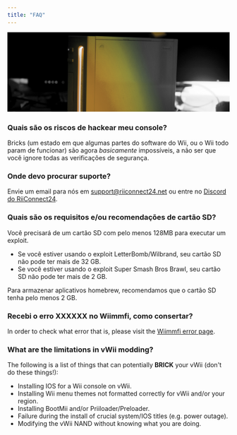 ```yaml
---
title: "FAQ"
---
```


![RiiConnect24 Wii Logo Yellow](/images/Wii_Yellow_Gray.jpg)

### Quais são os riscos de hackear meu console?
Bricks (um estado em que algumas partes do software do Wii, ou o Wii todo param de funcionar) são agora *basicamente* impossíveis, a não ser que você ignore todas as verificações de segurança.

### Onde devo procurar suporte?
Envie um email para nós em support@riiconnect24.net ou entre no [Discord do RiiConnect24](https://discord.gg/b4Y7jfD).

### Quais são os requisitos e/ou recomendações de cartão SD?
Você precisará de um cartão SD com pelo menos 128MB para executar um exploit.

- Se você estiver usando o exploit LetterBomb/Wilbrand, seu cartão SD não pode ter mais de 32 GB.
- Se você estiver usando o exploit Super Smash Bros Brawl, seu cartão SD não pode ter mais de 2 GB.

Para armazenar aplicativos homebrew, recomendamos que o cartão SD tenha pelo menos 2 GB.

### Recebi o erro XXXXXX no Wiimmfi, como consertar?
In order to check what error that is, please visit the [Wiimmfi error page](https://wiimmfi.de/error).

### What are the limitations in vWii modding?
The following is a list of things that can potentially **BRICK** your vWii (don't do these things!):
* Installing IOS for a Wii console on vWii.
* Installing Wii menu themes not formatted correctly for vWii and/or your region.
* Installing BootMii and/or Priiloader/Preloader.
* Failure during the install of crucial system/IOS titles (e.g. power outage).
* Modifying the vWii NAND without knowing what you are doing.
